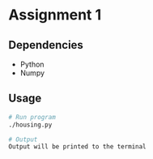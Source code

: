 # Assignment 1

## Dependencies
- Python
- Numpy

## Usage
```sh
# Run program
./housing.py

# Output
Output will be printed to the terminal
```
